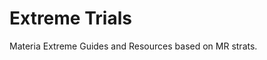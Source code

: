 # Extreme Trials

Materia Extreme Guides and Resources based on MR strats.

<GuideList :includeTitle=false difficulty="Extreme"/>
